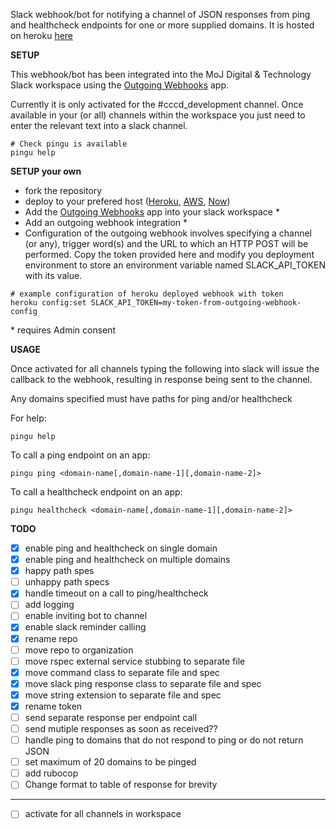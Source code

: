 Slack webhook/bot for notifying a channel of JSON responses from ping and healthcheck endpoints
for one or more supplied domains. It is hosted on heroku [here](https://slack-pingu.herokuapp.com/)

**SETUP**

This webhook/bot has been integrated into the MoJ Digital & Technology Slack workspace
using the [Outgoing Webhooks](https://api.slack.com/custom-integrations/outgoing-webhooks) app.

Currently it is only activated for the #cccd_development channel. Once available in your (or all) channels
within the workspace you just need to enter the relevant text into a slack channel.

```
# Check pingu is available
pingu help
```

**SETUP your own**

 - fork the repository
 - deploy to your prefered host ([Heroku](https://www.heroku.com/), [AWS](https://aws.amazon.com/), [Now](https://zeit.co/now))
 - Add the [Outgoing Webhooks](https://api.slack.com/custom-integrations/outgoing-webhooks) app into your slack workspace \*
 - Add an outgoing webhook integration \*
 - Configuration of the outgoing webhook involves specifying a channel (or any), trigger word(s) and the URL to which an HTTP POST will be performed. Copy the token provided here and modify you deployment environment to store an environment variable named SLACK_API_TOKEN with its value.

```
# example configuration of heroku deployed webhook with token
heroku config:set SLACK_API_TOKEN=my-token-from-outgoing-webhook-config
```

\* requires Admin consent

**USAGE**

Once activated for all channels typing the following into slack will
issue the callback to the webhook, resulting in response being sent
to the channel.

Any domains specified must have paths for ping and/or healthcheck

For help:

```
pingu help
```

To call a ping endpoint on an app:
```
pingu ping <domain-name[,domain-name-1][,domain-name-2]>
```

To call a healthcheck endpoint on an app:
```
pingu healthcheck <domain-name[,domain-name-1][,domain-name-2]>
```

**TODO**

  - [X] enable ping and healthcheck on single domain
  - [X] enable ping and healthcheck on multiple domains
  - [X] happy path spes
  - [ ] unhappy path specs
  - [X] handle timeout on a call to ping/healthcheck
  - [ ] add logging
  - [ ] enable inviting bot to channel
  - [X] enable slack reminder calling
  - [X] rename repo
  - [ ] move repo to organization
  - [ ] move rspec external service stubbing to separate file
  - [X] move command class to separate file and spec
  - [X] move slack ping response class to separate file and spec
  - [X] move string extension to separate file and spec
  - [X] rename token
  - [ ] send separate response per endpoint call
  - [ ] send mutiple responses as soon as received??
  - [ ] handle ping to domains that do not respond to ping or do not return JSON
  - [ ] set maximum of 20 domains to be pinged
  - [ ] add rubocop
  - [ ] Change format to table of response for brevity
  --------------------------------------------------------------
  - [ ] activate for all channels in workspace
